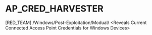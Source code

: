 # AP_CRED_HARVESTER
[RED_TEAM] /Windows/Post-Exploitation/Modual/ &lt;Reveals Current Connected Access Point Credentials for Windows Devices>
